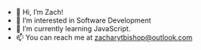 - 👋 Hi, I’m Zach!
- 👀 I’m interested in Software Development
- 🌱 I’m currently learning JavaScript.
- 📫 You can reach me at zacharytbishop@outlook.com

<!---
Zyncster/Zyncster is a ✨ special ✨ repository because its `README.md` (this file) appears on your GitHub profile.
You can click the Preview link to take a look at your changes.
--->

